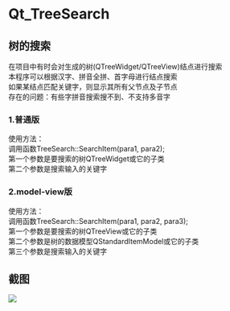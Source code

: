 # Qt_TreeSearch

## 树的搜索
在项目中有时会对生成的树(QTreeWidget/QTreeView)结点进行搜索<br/>
本程序可以根据汉字、拼音全拼、首字母进行结点搜索<br/>
如果某结点匹配关键字，则显示其所有父节点及子节点<br/>
存在的问题：有些字拼音搜索搜不到、不支持多音字

### 1.普通版
使用方法：<br/>
调用函数TreeSearch::SearchItem(para1, para2);<br/>
第一个参数是要搜索的树QTreeWidget或它的子类<br/>
第二个参数是搜索输入的关键字<br/>

### 2.model-view版
使用方法：<br/>
调用函数TreeSearch::SearchItem(para1, para2, para3);<br/>
第一个参数是要搜索的树QTreeView或它的子类<br/>
第二个参数是树的数据模型QStandardItemModel或它的子类<br/>
第三个参数是搜索输入的关键字<br/>

## 截图
![](https://github.com/ikongziming/QtDemo/blob/master/TreeSearch/demo.png?raw=true)
